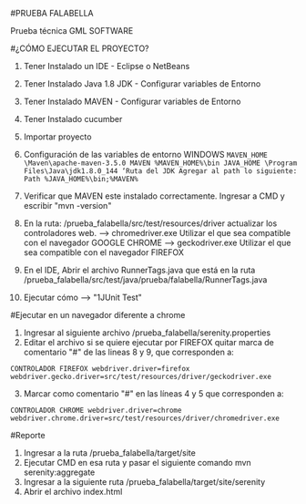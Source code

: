 #PRUEBA FALABELLA

Prueba técnica GML SOFTWARE

#¿CÓMO EJECUTAR EL PROYECTO?
1. Tener Instalado un IDE - Eclipse o NetBeans
2. Tener Instalado Java 1.8 JDK - Configurar variables de Entorno
3. Tener Instalado MAVEN - Configurar variables de Entorno
4. Tener Instalado cucumber
5. Importar proyecto
6. Configuración de las variables de entorno WINDOWS
``
MAVEN_HOME
\Maven\apache-maven-3.5.0
MAVEN
%MAVEN_HOME%\bin
JAVA_HOME
\Program Files\Java\jdk1.8.0_144 ‘Ruta del JDK
Agregar al path lo siguiente:
Path
%JAVA_HOME%\bin;%MAVEN%
``
7. Verificar que MAVEN este instalado correctamente. Ingresar a CMD y escribir "mvn -version"
8. En la ruta: /prueba_falabella/src/test/resources/driver actualizar los controladores web.
	--> chromedriver.exe Utilizar el que sea compatible con el navegador GOOGLE CHROME
	--> geckodriver.exe Utilizar el que sea compatible con el navegador FIREFOX
	
9. En el IDE, Abrir el archivo RunnerTags.java que está en la ruta /prueba_falabella/src/test/java/prueba/falabella/RunnerTags.java
10. Ejecutar cómo --> "1JUnit Test"


#Ejecutar en un navegador diferente a chrome
1. Ingresar al siguiente archivo /prueba_falabella/serenity.properties
2. Editar el archivo si se quiere ejecutar por FIREFOX quitar marca de comentario "#" de las lineas  8 y 9, que corresponden a:

``
CONTROLADOR FIREFOX
webdriver.driver=firefox
webdriver.gecko.driver=src/test/resources/driver/geckodriver.exe
``

3. Marcar como comentario "#" en las líneas 4 y 5 que corresponden a:

``
CONTROLADOR CHROME
webdriver.driver=chrome
webdriver.chrome.driver=src/test/resources/driver/chromedriver.exe
``


#Reporte
1. Ingresar a la ruta /prueba_falabella/target/site
2. Ejecutar CMD en esa ruta y pasar el siguiente comando
mvn serenity:aggregate
3. Ingresar a la siguiente ruta /prueba_falabella/target/site/serenity
4. Abrir el archivo index.html



